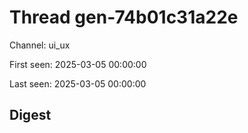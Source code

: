 # Thread gen-74b01c31a22e
Channel: ui_ux

First seen: 2025-03-05 00:00:00

Last seen: 2025-03-05 00:00:00

## Digest


